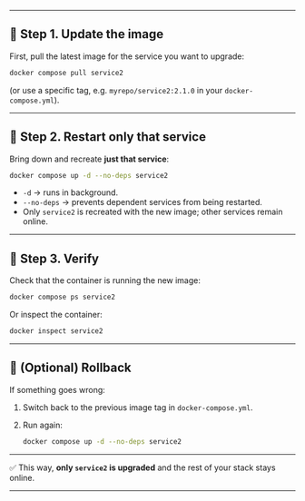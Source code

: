 
---

## 🔹 Step 1. Update the image

First, pull the latest image for the service you want to upgrade:

```bash
docker compose pull service2
```

(or use a specific tag, e.g. `myrepo/service2:2.1.0` in your `docker-compose.yml`).

---

## 🔹 Step 2. Restart only that service

Bring down and recreate **just that service**:

```bash
docker compose up -d --no-deps service2
```

* `-d` → runs in background.
* `--no-deps` → prevents dependent services from being restarted.
* Only `service2` is recreated with the new image; other services remain online.

---

## 🔹 Step 3. Verify

Check that the container is running the new image:

```bash
docker compose ps service2
```

Or inspect the container:

```bash
docker inspect service2
```

---

## 🔹 (Optional) Rollback

If something goes wrong:

1. Switch back to the previous image tag in `docker-compose.yml`.
2. Run again:

   ```bash
   docker compose up -d --no-deps service2
   ```

---

✅ This way, **only `service2` is upgraded** and the rest of your stack stays online.

---
